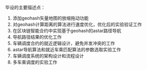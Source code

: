 毕设的主要描述点：

1. 添加geohash矢量地图的放缩拖动功能
2. 对geohash计算距离的算法进行速度优化，优化后的实验验证工作
3. 在区块链智能合约中实现基于geohash的astar路径导航
4. 导航路径结果的优化工作
5. 车辆调度合约的就近逻辑设计，避免并发冲突的工作
6. astar导航算法和就近车乘匹配算法的参数选取实验工作
7. 车辆调度系统的架构设计和流程设计
8. 多车乘调度的实验工作